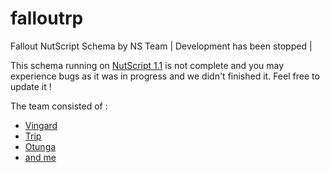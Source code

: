# falloutrp
Fallout NutScript Schema by NS Team | Development has been stopped |

This schema running on [NutScript 1.1](https://github.com/rebel1324/NutScript/tree/1.1) is not complete and you may experience bugs as it was in progress and we didn't finished it. Feel free to update it !

The team consisted of :
* [Vingard](https://github.com/vingard)
* [Trip](https://github.com/jopnine)
* [Otunga](https://github.com/Otunga)
* [and me](https://github.com/John1344)
